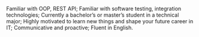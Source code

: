 Familiar with OOP, REST API;
Familiar with software testing, integration technologies;
Currently a bachelor’s or master’s student in a technical major;
Highly motivated to learn new things and shape your future career in IT;
Communicative and proactive;
Fluent in English.
